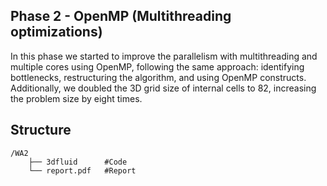 ## Phase 2 - OpenMP (Multithreading optimizations)

In this phase we started to improve the parallelism with multithreading and multiple cores using OpenMP, following the same approach: identifying bottlenecks, restructuring the algorithm, and using OpenMP constructs. Additionally, we doubled the 3D grid size of internal cells to 82, increasing the problem size by eight times.

## Structure

```plaintext
/WA2
    ├── 3dfluid      #Code
    └── report.pdf   #Report
```

